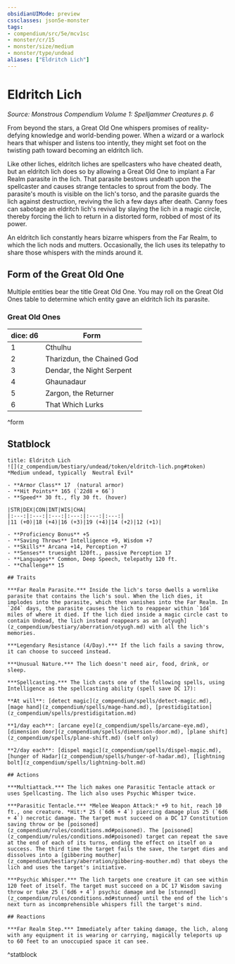 ```yaml
---
obsidianUIMode: preview
cssclasses: json5e-monster
tags:
- compendium/src/5e/mcv1sc
- monster/cr/15
- monster/size/medium
- monster/type/undead
aliases: ["Eldritch Lich"]
---
```

# Eldritch Lich
*Source: Monstrous Compendium Volume 1: Spelljammer Creatures p. 6*  

From beyond the stars, a Great Old One whispers promises of reality-defying knowledge and world-bending power. When a wizard or a warlock hears that whisper and listens too intently, they might set foot on the twisting path toward becoming an eldritch lich.

Like other liches, eldritch liches are spellcasters who have cheated death, but an eldritch lich does so by allowing a Great Old One to implant a Far Realm parasite in the lich. That parasite bestows undeath upon the spellcaster and causes strange tentacles to sprout from the body. The parasite's mouth is visible on the lich's torso, and the parasite guards the lich against destruction, reviving the lich a few days after death. Canny foes can sabotage an eldritch lich's revival by slaying the lich in a magic circle, thereby forcing the lich to return in a distorted form, robbed of most of its power.

An eldritch lich constantly hears bizarre whispers from the Far Realm, to which the lich nods and mutters. Occasionally, the lich uses its telepathy to share those whispers with the minds around it.

## Form of the Great Old One

Multiple entities bear the title Great Old One. You may roll on the Great Old Ones table to determine which entity gave an eldritch lich its parasite.

### Great Old Ones

| dice: d6 | Form |
|----------|------|
| 1 | Cthulhu |
| 2 | Tharizdun, the Chained God |
| 3 | Dendar, the Night Serpent |
| 4 | Ghaunadaur |
| 5 | Zargon, the Returner |
| 6 | That Which Lurks |
^form

## Statblock

```ad-statblock
title: Eldritch Lich
![](z_compendium/bestiary/undead/token/eldritch-lich.png#token)
*Medium undead, typically  Neutral Evil*

- **Armor Class** 17  (natural armor)
- **Hit Points** 165 (`22d8 + 66`)
- **Speed** 30 ft., fly 30 ft. (hover)

|STR|DEX|CON|INT|WIS|CHA|
|:---:|:---:|:---:|:---:|:---:|:---:|
|11 (+0)|18 (+4)|16 (+3)|19 (+4)|14 (+2)|12 (+1)|

- **Proficiency Bonus** +5
- **Saving Throws** Intelligence +9, Wisdom +7
- **Skills** Arcana +14, Perception +7
- **Senses** truesight 120ft., passive Perception 17
- **Languages** Common, Deep Speech, telepathy 120 ft.
- **Challenge** 15

## Traits

***Far Realm Parasite.*** Inside the lich's torso dwells a wormlike parasite that contains the lich's soul. When the lich dies, it implodes into the parasite, which then vanishes into the Far Realm. In `2d4` days, the parasite causes the lich to reappear within `1d4` miles of where it died. If the lich died inside a magic circle cast to contain Undead, the lich instead reappears as an [otyugh](z_compendium/bestiary/aberration/otyugh.md) with all the lich's memories.

***Legendary Resistance (4/Day).*** If the lich fails a saving throw, it can choose to succeed instead.

***Unusual Nature.*** The lich doesn't need air, food, drink, or sleep.

***Spellcasting.*** The lich casts one of the following spells, using Intelligence as the spellcasting ability (spell save DC 17):

**At will**: [detect magic](z_compendium/spells/detect-magic.md), [mage hand](z_compendium/spells/mage-hand.md), [prestidigitation](z_compendium/spells/prestidigitation.md)

**1/day each**: [arcane eye](z_compendium/spells/arcane-eye.md), [dimension door](z_compendium/spells/dimension-door.md), [plane shift](z_compendium/spells/plane-shift.md) (self only)

**2/day each**: [dispel magic](z_compendium/spells/dispel-magic.md), [hunger of Hadar](z_compendium/spells/hunger-of-hadar.md), [lightning bolt](z_compendium/spells/lightning-bolt.md)

## Actions

***Multiattack.*** The lich makes one Parasitic Tentacle attack or uses Spellcasting. The lich also uses Psychic Whisper twice.

***Parasitic Tentacle.*** *Melee Weapon Attack:* +9 to hit, reach 10 ft., one creature. *Hit:* 25 (`6d6 + 4`) piercing damage plus 25 (`6d6 + 4`) necrotic damage. The target must succeed on a DC 17 Constitution saving throw or be [poisoned](z_compendium/rules/conditions.md#poisoned). The [poisoned](z_compendium/rules/conditions.md#poisoned) target can repeat the save at the end of each of its turns, ending the effect on itself on a success. The third time the target fails the save, the target dies and dissolves into a [gibbering mouther](z_compendium/bestiary/aberration/gibbering-mouther.md) that obeys the lich and uses the target's initiative.

***Psychic Whisper.*** The lich targets one creature it can see within 120 feet of itself. The target must succeed on a DC 17 Wisdom saving throw or take 25 (`6d6 + 4`) psychic damage and be [stunned](z_compendium/rules/conditions.md#stunned) until the end of the lich's next turn as incomprehensible whispers fill the target's mind.

## Reactions

***Far Realm Step.*** Immediately after taking damage, the lich, along with any equipment it is wearing or carrying, magically teleports up to 60 feet to an unoccupied space it can see.
```
^statblock